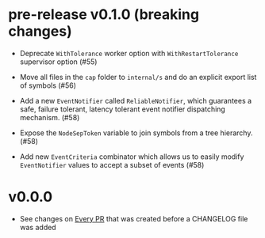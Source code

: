 # pre-release v0.1.0 (breaking changes)

* Deprecate `WithTolerance` worker option with `WithRestartTolerance` supervisor
  option (#55)

* Move all files in the `cap` folder to `internal/s` and do an explicit export
  list of symbols (#56)

* Add a new `EventNotifier` called `ReliableNotifier`, which guarantees a safe,
  failure tolerant, latency tolerant event notifier dispatching mechanism. (#58)

* Expose the `NodeSepToken` variable to join symbols from a tree hierarchy. (#58)

* Add new `EventCriteria` combinator which allows us to easily modify
  `EventNotifier` values to accept a subset of events (#58)

# v0.0.0

* See changes on [Every PR](https://github.com/capatazlib/go-capataz/pulls?q=is%3Apr+is%3Aclosed+label%3Apre-changelog) that was created before a CHANGELOG file was added
